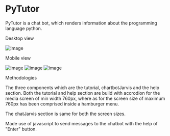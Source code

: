 # PyTutor

PyTutor is a chat bot, which renders information about the programming language python. 


Desktop view

![image](https://user-images.githubusercontent.com/109151905/229736878-959ef3aa-f392-4bef-8031-cd6ce1ea0153.png)

Mobile view

![image](https://user-images.githubusercontent.com/109151905/229739775-edc47aec-c252-4f3a-8a67-0123afec3421.png)
![image](https://user-images.githubusercontent.com/109151905/229739994-8e750652-f8f2-472e-b154-52e15880bdaf.png)
![image](https://user-images.githubusercontent.com/109151905/229737375-36d09aca-4a87-4978-b91f-fa8775ed277a.png)

Methodologies

The three components which are the tutorial, chartbotJarvis and the help section.
Both the tutorial and help section are build with accrodion for the media screen of min width 760px, where as for the screen size of maximum 760px has been comprised inside a hamburger menu.

The chatJarvis section is same for both the screen sizes.

Made use of javascript to send messages to the chatbot with the help of "Enter" button.

